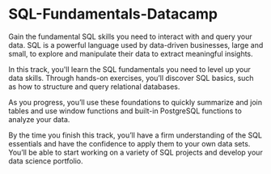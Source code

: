 # SQL-Fundamentals-Datacamp

Gain the fundamental SQL skills you need to interact with and query your data. SQL is a powerful language used by data-driven businesses, large and small, to explore and manipulate their data to extract meaningful insights. 

In this track, you'll learn the SQL fundamentals you need to level up your data skills. Through hands-on exercises, you’ll discover SQL basics, such as how to structure and query relational databases.

As you progress, you’ll use these foundations to quickly summarize and join tables and use window functions and built-in PostgreSQL functions to analyze your data.


By the time you finish this track, you’ll have a firm understanding of the SQL essentials and have the confidence to apply them to your own data sets. You’ll be able to start working on a variety of SQL projects and develop your data science portfolio.
